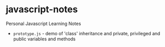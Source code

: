 javascript-notes
================

Personal Javascript Learning Notes

* `prototype.js` - demo of 'class' inheritance and private, privileged and public variables and methods

